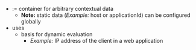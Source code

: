 - := container for arbitrary contextual data
  - **Note:** static data (*Example:* host or applicationId) can be configured globally
- uses
    - basis for dynamic evaluation
      - *Example:* IP address of the client in a web application